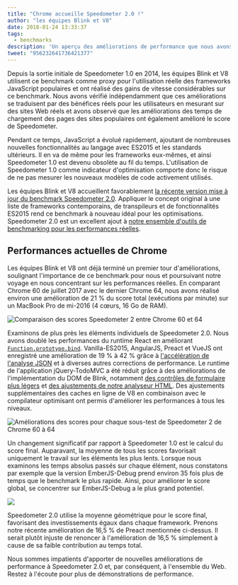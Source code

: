 ```yaml
---
title: "Chrome accueille Speedometer 2.0 !"
author: "les équipes Blink et V8"
date: 2018-01-24 13:33:37
tags:
  - benchmarks
description: 'Un aperçu des améliorations de performance que nous avons apportées jusqu'à présent à Blink et V8, basées sur Speedometer 2.0.'
tweet: "956232641736421377"
---
```

Depuis la sortie initiale de Speedometer 1.0 en 2014, les équipes Blink et V8 utilisent ce benchmark comme proxy pour l'utilisation réelle des frameworks JavaScript populaires et ont réalisé des gains de vitesse considérables sur ce benchmark. Nous avons vérifié indépendamment que ces améliorations se traduisent par des bénéfices réels pour les utilisateurs en mesurant sur des sites Web réels et avons observé que les améliorations des temps de chargement des pages des sites populaires ont également amélioré le score de Speedometer.

<!--truncate-->
Pendant ce temps, JavaScript a évolué rapidement, ajoutant de nombreuses nouvelles fonctionnalités au langage avec ES2015 et les standards ultérieurs. Il en va de même pour les frameworks eux-mêmes, et ainsi Speedometer 1.0 est devenu obsolète au fil du temps. L'utilisation de Speedometer 1.0 comme indicateur d'optimisation comporte donc le risque de ne pas mesurer les nouveaux modèles de code activement utilisés.

Les équipes Blink et V8 accueillent favorablement [la récente version mise à jour du benchmark Speedometer 2.0](https://webkit.org/blog/8063/speedometer-2-0-a-benchmark-for-modern-web-app-responsiveness/). Appliquer le concept original à une liste de frameworks contemporains, de transpileurs et de fonctionnalités ES2015 rend ce benchmark à nouveau idéal pour les optimisations. Speedometer 2.0 est un excellent ajout à [notre ensemble d'outils de benchmarking pour les performances réelles](/blog/real-world-performance).

## Performances actuelles de Chrome

Les équipes Blink et V8 ont déjà terminé un premier tour d'améliorations, soulignant l'importance de ce benchmark pour nous et poursuivant notre voyage en nous concentrant sur les performances réelles. En comparant Chrome 60 de juillet 2017 avec le dernier Chrome 64, nous avons réalisé environ une amélioration de 21 % du score total (exécutions par minute) sur un MacBook Pro de mi-2016 (4 cœurs, 16 Go de RAM).

![Comparaison des scores Speedometer 2 entre Chrome 60 et 64](/_img/speedometer-2/scores.png)

Examinons de plus près les éléments individuels de Speedometer 2.0. Nous avons doublé les performances du runtime React en améliorant [`Function.prototype.bind`](https://chromium.googlesource.com/v8/v8/+/808dc8cff3f6530a627ade106cbd814d16a10a18). Vanilla-ES2015, AngularJS, Preact et VueJS ont enregistré une amélioration de 19 % à 42 % grâce à [l'accélération de l'analyse JSON](https://chromium-review.googlesource.com/c/v8/v8/+/700494) et à diverses autres corrections de performance. Le runtime de l'application jQuery-TodoMVC a été réduit grâce à des améliorations de l'implémentation du DOM de Blink, notamment [des contrôles de formulaire plus légers](https://chromium.googlesource.com/chromium/src/+/f610be969095d0af8569924e7d7780b5a6a890cd) et [des ajustements de notre analyseur HTML](https://chromium.googlesource.com/chromium/src/+/6dd09a38aaae9c15adf5aad966f761f180bf1cef). Des ajustements supplémentaires des caches en ligne de V8 en combinaison avec le compilateur optimisant ont permis d'améliorer les performances à tous les niveaux.

![Améliorations des scores pour chaque sous-test de Speedometer 2 de Chrome 60 à 64](/_img/speedometer-2/improvements.png)

Un changement significatif par rapport à Speedometer 1.0 est le calcul du score final. Auparavant, la moyenne de tous les scores favorisait uniquement le travail sur les éléments les plus lents. Lorsque nous examinons les temps absolus passés sur chaque élément, nous constatons par exemple que la version EmberJS-Debug prend environ 35 fois plus de temps que le benchmark le plus rapide. Ainsi, pour améliorer le score global, se concentrer sur EmberJS-Debug a le plus grand potentiel.

![](/_img/speedometer-2/time.png)

Speedometer 2.0 utilise la moyenne géométrique pour le score final, favorisant des investissements égaux dans chaque framework. Prenons notre récente amélioration de 16,5 % de Preact mentionnée ci-dessus. Il serait plutôt injuste de renoncer à l'amélioration de 16,5 % simplement à cause de sa faible contribution au temps total.

Nous sommes impatients d'apporter de nouvelles améliorations de performance à Speedometer 2.0 et, par conséquent, à l'ensemble du Web. Restez à l'écoute pour plus de démonstrations de performance.
